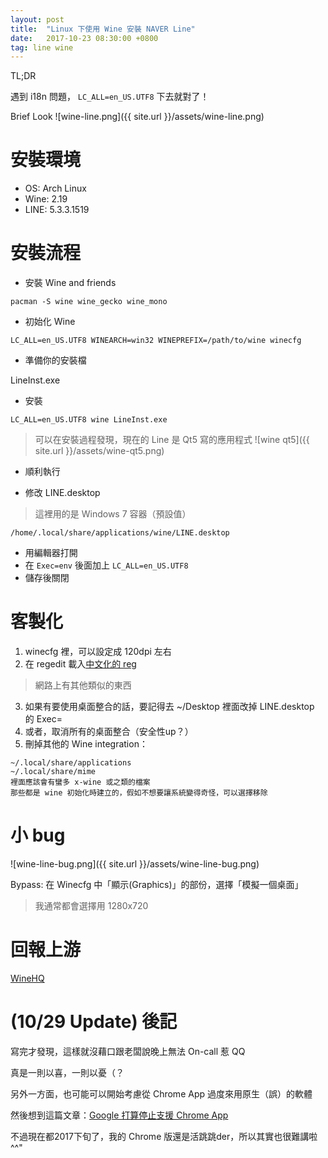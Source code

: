 ```yaml
---
layout: post
title:  "Linux 下使用 Wine 安裝 NAVER Line"
date:   2017-10-23 08:30:00 +0800
tag: line wine
---
```


TL;DR

  遇到 i18n 問題， `LC_ALL=en_US.UTF8` 下去就對了！

Brief Look
![wine-line.png]({{ site.url }}/assets/wine-line.png)

# 安裝環境

- OS: Arch Linux
- Wine: 2.19
- LINE: 5.3.3.1519

# 安裝流程

- 安裝 Wine and friends

```
pacman -S wine wine_gecko wine_mono
```

- 初始化 Wine

```
LC_ALL=en_US.UTF8 WINEARCH=win32 WINEPREFIX=/path/to/wine winecfg
```

- 準備你的安裝檔

LineInst.exe

- 安裝

```
LC_ALL=en_US.UTF8 wine LineInst.exe
```

> 可以在安裝過程發現，現在的 Line 是 Qt5 寫的應用程式
![wine qt5]({{ site.url }}/assets/wine-qt5.png)

- 順利執行

- 修改 LINE.desktop

> 這裡用的是 Windows 7 容器（預設值）

`/home/.local/share/applications/wine/LINE.desktop`

  - 用編輯器打開
  - 在 `Exec=env` 後面加上 `LC_ALL=en_US.UTF8`
  - 儲存後關閉

# 客製化

1. winecfg 裡，可以設定成 120dpi 左右
2. 在 regedit 載入[中文化的 reg](https://gist.github.com/Brli/355f275a5967e82fa044470f6a85d2a0)
> 網路上有其他類似的東西
3. 如果有要使用桌面整合的話，要記得去 ~/Desktop 裡面改掉 LINE.desktop 的 Exec=
4. 或者，取消所有的桌面整合（安全性up？）
5. 刪掉其他的 Wine integration：

```
~/.local/share/applications
~/.local/share/mime
裡面應該會有蠻多 x-wine 或之類的檔案
那些都是 wine 初始化時建立的，假如不想要讓系統變得奇怪，可以選擇移除
```

# 小 bug

![wine-line-bug.png]({{ site.url }}/assets/wine-line-bug.png)

Bypass: 在 Winecfg 中「顯示(Graphics)」的部份，選擇「模擬一個桌面」

> 我通常都會選擇用 1280x720

# 回報上游

[WineHQ](https://appdb.winehq.org/objectManager.php?sClass=version&iId=35664)

# (10/29 Update) 後記

寫完才發現，這樣就沒藉口跟老闆說晚上無法 On-call 惹 QQ

真是一則以喜，一則以憂（？

另外一方面，也可能可以開始考慮從 Chrome App 過度來用原生（誤）的軟體

然後想到這篇文章：[Google 打算停止支援 Chrome App](https://www.theverge.com/2016/8/19/12555052/google-shutting-down-chrome-apps)

不過現在都2017下旬了，我的 Chrome 版還是活跳跳der，所以其實也很難講啦 ^^"

